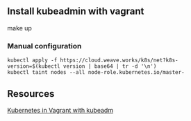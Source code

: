 ## Install kubeadmin with vagrant

make up

### Manual configuration

```
kubectl apply -f https://cloud.weave.works/k8s/net?k8s-version=$(kubectl version | base64 | tr -d '\n')
kubectl taint nodes --all node-role.kubernetes.io/master-
```

## Resources

[Kubernetes in Vagrant with kubeadm](https://medium.com/@lizrice/kubernetes-in-vagrant-with-kubeadm-21979ded6c63)
